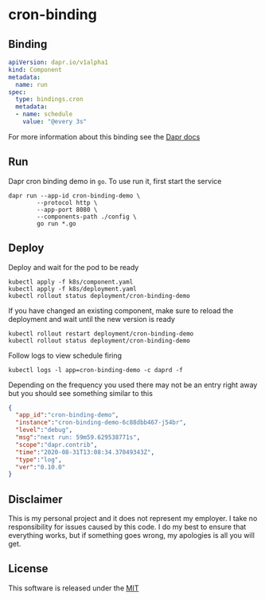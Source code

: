 # cron-binding

## Binding

```yaml
apiVersion: dapr.io/v1alpha1
kind: Component
metadata:
  name: run
spec:
  type: bindings.cron
  metadata:
  - name: schedule
    value: "@every 3s"
```

For more information about this binding see the [Dapr docs](https://github.com/dapr/docs/blob/master/reference/specs/bindings/cron.md)

## Run 

Dapr cron binding demo in `go`. To use run it, first start the service

```shell
dapr run --app-id cron-binding-demo \
	    --protocol http \
	    --app-port 8080 \
	    --components-path ./config \
	    go run *.go
```


## Deploy

Deploy and wait for the pod to be ready 

```shell
kubectl apply -f k8s/component.yaml
kubectl apply -f k8s/deployment.yaml
kubectl rollout status deployment/cron-binding-demo
```

If you have changed an existing component, make sure to reload the deployment and wait until the new version is ready

```shell
kubectl rollout restart deployment/cron-binding-demo
kubectl rollout status deployment/cron-binding-demo
```

Follow logs to view schedule firing 

```shell
kubectl logs -l app=cron-binding-demo -c daprd -f
```

Depending on the frequency you used there may not be an entry right away but you should see something similar to this

```json
{
  "app_id":"cron-binding-demo",
  "instance":"cron-binding-demo-6c88dbb467-j54br",
  "level":"debug",
  "msg":"next run: 59m59.629538771s",
  "scope":"dapr.contrib",
  "time":"2020-08-31T13:08:34.37049343Z",
  "type":"log",
  "ver":"0.10.0"
}
```

## Disclaimer

This is my personal project and it does not represent my employer. I take no responsibility for issues caused by this code. I do my best to ensure that everything works, but if something goes wrong, my apologies is all you will get.

## License

This software is released under the [MIT](../LICENSE)



